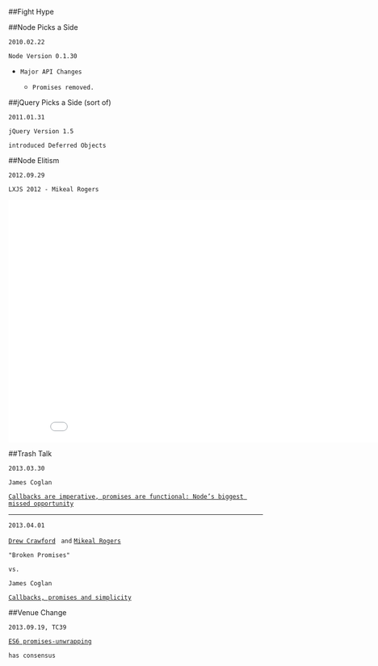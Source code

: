 ##Fight Hype


##Node Picks a Side

`2010.02.22`

`Node Version 0.1.30`

* `Major API Changes`

  - `Promises removed.`


##jQuery Picks a Side (sort of)

`2011.01.31`

`jQuery Version 1.5`

`introduced Deferred Objects`


##Node Elitism

`2012.09.29`

`LXJS 2012 - Mikeal Rogers`

<iframe width="853" height="480"
  src="//www.youtube.com/embed/GaqxIMLLOu8#t=06m42s"
  frameborder="0" allowfullscreen>
</iframe>


##Trash Talk

`2013.03.30`

`James Coglan`

[`Callbacks are imperative, promises are functional: Node’s biggest missed opportunity`](https://blog.jcoglan.com/2013/03/30/callbacks-are-imperative-promises-are-functional-nodes-biggest-missed-opportunity/)

_____
`2013.04.01`

[`Drew Crawford`](http://sealedabstract.com/code/broken-promises/)
` and` [`Mikeal Rogers`](http://www.futurealoof.com/posts/broken-promises.html)

`"Broken Promises"`

`vs.`

`James Coglan`

[`Callbacks, promises and simplicity`](https://blog.jcoglan.com/2013/04/01/callbacks-promises-and-simplicity/)


##Venue Change

`2013.09.19, TC39`

[`ES6 promises-unwrapping`](https://github.com/domenic/promises-unwrapping)

`has consensus`
